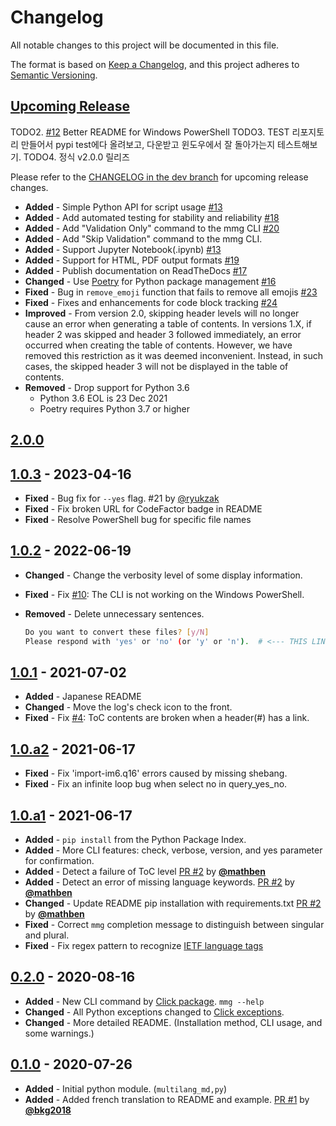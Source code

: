 # Changelog

All notable changes to this project will be documented in this file.

The format is based on [Keep a Changelog](https://keepachangelog.com/en/1.0.0/),
and this project adheres to [Semantic Versioning](https://semver.org/spec/v2.0.0.html).

<!--
알파벳 순서
Added 새로운 기능
Changed 기존 기능의 변경사항
Deprecated 곧 지워질 기능
Fixed 버그 픽스
Improved 기능 개선
Removed 지금 지워진 기능
Security 취약점이 있는 경우
-->

## [Upcoming Release][unreleased]

TODO2. [#12](https://github.com/ryul1206/multilingual-markdown/issues/12) Better README for Windows PowerShell
TODO3. TEST 리포지토리 만들어서 pypi test에다 올려보고, 다운받고 윈도우에서 잘 돌아가는지 테스트해보기.
TODO4. 정식 v2.0.0 릴리즈


Please refer to the [CHANGELOG in the dev branch](https://github.com/ryul1206/multilingual-markdown/blob/dev/CHANGELOG.md) for upcoming release changes.

- **Added** - Simple Python API for script usage [#13](https://github.com/ryul1206/multilingual-markdown/issues/13)
- **Added** - Add automated testing for stability and reliability [#18](https://github.com/ryul1206/multilingual-markdown/issues/18)
- **Added** - Add "Validation Only" command to the mmg CLI [#20](https://github.com/ryul1206/multilingual-markdown/issues/20)
- **Added** - Add "Skip Validation" command to the mmg CLI.
- **Added** - Support Jupyter Notebook(.ipynb) [#13](https://github.com/ryul1206/multilingual-markdown/issues/13)
- **Added** - Support for HTML, PDF output formats [#19](https://github.com/ryul1206/multilingual-markdown/issues/19)
- **Added** - Publish documentation on ReadTheDocs [#17](https://github.com/ryul1206/multilingual-markdown/issues/17)
- **Changed** - Use [Poetry](https://python-poetry.org/) for Python package management [#16](https://github.com/ryul1206/multilingual-markdown/issues/16)
- **Fixed** - Bug in `remove_emoji` function that fails to remove all emojis [#23](https://github.com/ryul1206/multilingual-markdown/issues/23)
- **Fixed** - Fixes and enhancements for code block tracking [#24](https://github.com/ryul1206/multilingual-markdown/issues/24)
- **Improved** - From version 2.0, skipping header levels will no longer cause an error when generating a table of contents. In versions 1.X, if header 2 was skipped and header 3 followed immediately, an error occurred when creating the table of contents. However, we have removed this restriction as it was deemed inconvenient. Instead, in such cases, the skipped header 3 will not be displayed in the table of contents.
- **Removed** - Drop support for Python 3.6
  - Python 3.6 EOL is 23 Dec 2021
  - Poetry requires Python 3.7 or higher

## [2.0.0]

## [1.0.3] - 2023-04-16

- **Fixed** - Bug fix for `--yes` flag. #21 by [@ryukzak](https://github.com/ryukzak)
- **Fixed** - Fix broken URL for CodeFactor badge in README
- **Fixed** - Resolve PowerShell bug for specific file names

## [1.0.2] - 2022-06-19

- **Changed** - Change the verbosity level of some display information.
- **Fixed** - Fix [#10](https://github.com/ryul1206/multilingual-markdown/issues/10): The CLI is not working on the Windows PowerShell.
- **Removed** - Delete unnecessary sentences.

  ```sh
  Do you want to convert these files? [y/N]
  Please respond with 'yes' or 'no' (or 'y' or 'n').  # <--- THIS LINE WAS DELETED.
  ```

## [1.0.1] - 2021-07-02

- **Added** - Japanese README
- **Changed** - Move the log's check icon to the front.
- **Fixed** - Fix [#4](https://github.com/ryul1206/multilingual-markdown/issues/4): ToC contents are broken when a header(#) has a link.

## [1.0.a2] - 2021-06-17

- **Fixed** - Fix 'import-im6.q16' errors caused by missing shebang.
- **Fixed** - Fix an infinite loop bug when select no in query_yes_no.

## [1.0.a1] - 2021-06-17

- **Added** - `pip install` from the Python Package Index.
- **Added** - More CLI features: check, verbose, version, and yes parameter for confirmation.
- **Added** - Detect a failure of ToC level [PR #2](https://github.com/ryul1206/multilingual-markdown/pull/2) by [**@mathben**](https://github.com/mathben)
- **Added** - Detect an error of missing language keywords. [PR #2](https://github.com/ryul1206/multilingual-markdown/pull/2) by [**@mathben**](https://github.com/mathben)
- **Changed** - Update README pip installation with requirements.txt [PR #2](https://github.com/ryul1206/multilingual-markdown/pull/2) by [**@mathben**](https://github.com/mathben)
- **Fixed** - Correct `mmg` completion message to distinguish between singular and plural.
- **Fixed** - Fix regex pattern to recognize [IETF language tags](https://en.wikipedia.org/wiki/IETF_language_tag)

## [0.2.0] - 2020-08-16

- **Added** - New CLI command by [Click package](https://click.palletsprojects.com/en/7.x/). `mmg --help`
- **Changed** - All Python exceptions changed to [Click exceptions](https://click.palletsprojects.com/en/7.x/api/#exceptions).
- **Changed** - More detailed README. (Installation method, CLI usage, and some warnings.)

## [0.1.0] - 2020-07-26

- **Added** - Initial python module. (`multilang_md,py`)
- **Added** - Added french translation to README and example. [PR #1](https://github.com/ryul1206/multilingual-markdown/pull/1) by [**@bkg2018**](https://github.com/bkg2018)

[unreleased]: https://github.com/ryul1206/multilingual-markdown/compare/v2.0.0...develop
[2.0.0]: https://github.com/ryul1206/multilingual-markdown/releases/tag/v2.0.0
[1.0.3]: https://github.com/ryul1206/multilingual-markdown/releases/tag/v1.0.3
[1.0.2]: https://github.com/ryul1206/multilingual-markdown/releases/tag/v1.0.2
[1.0.1]: https://github.com/ryul1206/multilingual-markdown/releases/tag/v1.0.1
[1.0.a2]: https://github.com/ryul1206/multilingual-markdown/releases/tag/v1.0.a2
[1.0.a1]: https://github.com/ryul1206/multilingual-markdown/releases/tag/v1.0.a1
[0.2.0]: https://github.com/ryul1206/multilingual-markdown/releases/tag/v0.2.0
[0.1.0]: https://github.com/ryul1206/multilingual-markdown/releases/tag/v0.1.0
